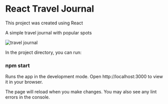 # React Travel Journal

This project was created using React

A simple travel journal with popular spots


![travel journal](https://user-images.githubusercontent.com/99015262/182009730-477f84c3-d35f-4c73-9599-7249a1339bec.png)




In the project directory, you can run:

### npm start
Runs the app in the development mode.
Open http://localhost:3000 to view it in your browser.

The page will reload when you make changes.
You may also see any lint errors in the console.
